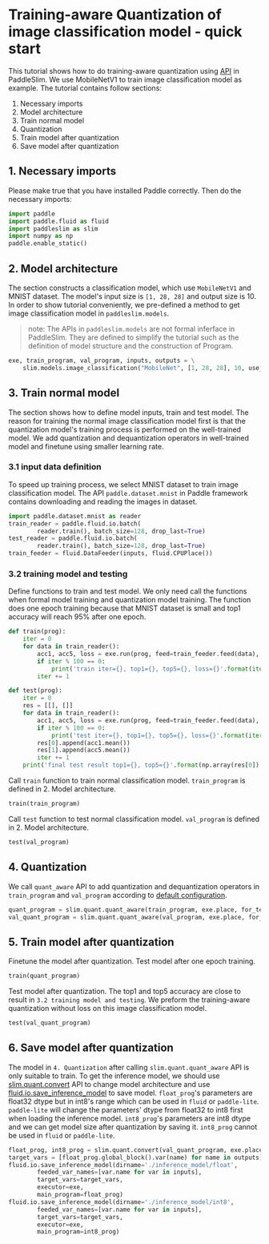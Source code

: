 # Training-aware Quantization of image classification model - quick start

This tutorial shows how to do training-aware quantization using [API](https://paddlepaddle.github.io/PaddleSlim/api_en/paddleslim.quant.html#paddleslim.quant.quanter.quant_aware) in PaddleSlim. We use MobileNetV1 to train image classification model as example. The tutorial contains follow sections:

1. Necessary imports
2. Model architecture
3. Train normal model
4. Quantization
5. Train model after quantization
6. Save model after quantization

## 1. Necessary imports
Please make true that you have installed Paddle correctly. Then do the necessary imports:

```python
import paddle
import paddle.fluid as fluid
import paddleslim as slim
import numpy as np
paddle.enable_static()
```

## 2. Model architecture

The section constructs a classification model, which use ``MobileNetV1`` and MNIST dataset. The model's input size is `[1, 28, 28]` and output size is 10. In order to show tutorial conveniently, we pre-defined a method to get image classification model in `paddleslim.models`.

>note: The APIs in `paddleslim.models` are not formal inferface in PaddleSlim. They are defined to simplify the tutorial such as the definition of model structure and the construction of Program.


```python
exe, train_program, val_program, inputs, outputs = \
    slim.models.image_classification("MobileNet", [1, 28, 28], 10, use_gpu=True)
```

## 3. Train normal model

The section shows how to define model inputs, train and test model. The reason for training the normal image classification model first is that the quantization model's training process is performed on the well-trained model. We add quantization and dequantization operators in well-trained model and finetune using smaller learning rate.

### 3.1 input data definition

To speed up training process, we select MNIST dataset to train image classification model. The API `paddle.dataset.mnist` in Paddle framework contains downloading and reading the images in dataset.

```python
import paddle.dataset.mnist as reader
train_reader = paddle.fluid.io.batch(
        reader.train(), batch_size=128, drop_last=True)
test_reader = paddle.fluid.io.batch(
        reader.train(), batch_size=128, drop_last=True)
train_feeder = fluid.DataFeeder(inputs, fluid.CPUPlace())
```

### 3.2 training model and testing

Define functions to train and test model. We only need call the functions when formal model training and quantization model training. The function does one epoch training because that MNIST dataset is small and top1 accuracy will reach 95% after one epoch.

```python
def train(prog):
    iter = 0
    for data in train_reader():
        acc1, acc5, loss = exe.run(prog, feed=train_feeder.feed(data), fetch_list=outputs)
        if iter % 100 == 0:
            print('train iter={}, top1={}, top5={}, loss={}'.format(iter, acc1.mean(), acc5.mean(), loss.mean()))
        iter += 1

def test(prog):
    iter = 0
    res = [[], []]
    for data in train_reader():
        acc1, acc5, loss = exe.run(prog, feed=train_feeder.feed(data), fetch_list=outputs)
        if iter % 100 == 0:
            print('test iter={}, top1={}, top5={}, loss={}'.format(iter, acc1.mean(), acc5.mean(), loss.mean()))
        res[0].append(acc1.mean())
        res[1].append(acc5.mean())
        iter += 1
    print('final test result top1={}, top5={}'.format(np.array(res[0]).mean(), np.array(res[1]).mean()))
```

Call ``train`` function to train normal classification model. ``train_program`` is defined in 2. Model architecture.

```python
train(train_program)
```

Call ``test`` function to test normal classification model. ``val_program`` is defined in 2. Model architecture.

```python
test(val_program)
```


## 4. Quantization

We call ``quant_aware`` API to add quantization and dequantization operators in ``train_program`` and ``val_program`` according to [default configuration](https://paddlepaddle.github.io/PaddleSlim/api_cn/quantization_api.html#id2).

```python
quant_program = slim.quant.quant_aware(train_program, exe.place, for_test=False)
val_quant_program = slim.quant.quant_aware(val_program, exe.place, for_test=True)
```


## 5. Train model after quantization

Finetune the model after quantization. Test model after one epoch training.

```python
train(quant_program)
```

Test model after quantization. The top1 and top5 accuracy are close to result in ``3.2 training model and testing``. We preform the training-aware quantization without loss on this image classification model.

```python
test(val_quant_program)
```


## 6. Save model after quantization

The model in ``4. Quantization`` after calling ``slim.quant.quant_aware`` API is only suitable to train. To get the inference model, we should use [slim.quant.convert](https://paddlepaddle.github.io/PaddleSlim/api_en/paddleslim.quant.html#paddleslim.quant.quanter.convert) API to change model architecture and use [fluid.io.save_inference_model](https://www.paddlepaddle.org.cn/documentation/docs/zh/develop/api_cn/io_cn/save_inference_model_cn.html#save-inference-model) to save model. ``float_prog``'s parameters are float32 dtype but in int8's range which can be used in ``fluid`` or ``paddle-lite``. ``paddle-lite`` will change the parameters' dtype from float32 to int8 first when loading the inference model. ``int8_prog``'s parameters are int8 dtype and we can get model size after quantization by saving it. ``int8_prog`` cannot be used in ``fluid`` or ``paddle-lite``.


```python
float_prog, int8_prog = slim.quant.convert(val_quant_program, exe.place, save_int8=True)
target_vars = [float_prog.global_block().var(name) for name in outputs]
fluid.io.save_inference_model(dirname='./inference_model/float',
        feeded_var_names=[var.name for var in inputs],
        target_vars=target_vars,
        executor=exe,
        main_program=float_prog)
fluid.io.save_inference_model(dirname='./inference_model/int8',
        feeded_var_names=[var.name for var in inputs],
        target_vars=target_vars,
        executor=exe,
        main_program=int8_prog)
```

